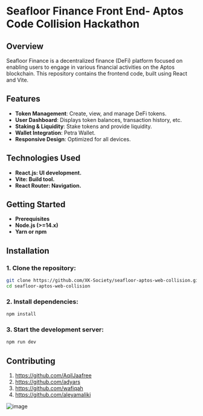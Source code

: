 # Seafloor Finance Front End- Aptos Code Collision Hackathon

## Overview
Seafloor Finance is a decentralized finance (DeFi) platform focused on enabling users to engage in various financial activities on the Aptos blockchain. This repository contains the frontend code, built using React and Vite.

## Features
- **Token Management**: Create, view, and manage DeFi tokens.
- **User Dashboard**: Displays token balances, transaction history, etc.
- **Staking & Liquidity**: Stake tokens and provide liquidity.
- **Wallet Integration**: Petra Wallet.
- **Responsive Design**: Optimized for all devices.

## Technologies Used
- **React.js: UI development.**
- **Vite: Build tool.**
- **React Router: Navigation.**

## Getting Started
- **Prerequisites**
- **Node.js (>=14.x)**
- **Yarn or npm**

## Installation
### 1. Clone the repository:
```bash
git clone https://github.com/XK-Society/seafloor-aptos-web-collision.git
cd seafloor-aptos-web-collision
```

### 2. Install dependencies:
```bash
npm install
```

### 3. Start the development server:
```bash
npm run dev
```

## Contributing
1. https://github.com/AqilJaafree
2. https://github.com/adyars
3. https://github.com/wafiqah
4. https://github.com/aleyamaliki


![image](https://github.com/user-attachments/assets/d202b90b-3409-4d31-b751-03b1ae005912)
